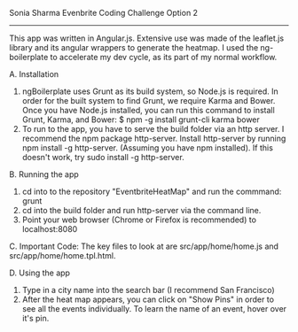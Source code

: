 Sonia Sharma Evenbrite Coding Challenge Option 2
_________________________________________________

This app was written in Angular.js. Extensive use was made of the leaflet.js library and its angular wrappers to generate the heatmap. I used the ng-boilerplate to accelerate my dev cycle, as its part of my normal workflow.   

A. Installation
  1. ngBoilerplate uses Grunt as its build system, so Node.js is required. In order for the built system to find Grunt, we require Karma and Bower. Once you have Node.js installed, you can run this command to install Grunt, Karma, and Bower: $ npm -g install grunt-cli karma bower
  2. To run to the app, you have to serve the build folder via an http server. I recommend the npm package http-server. Install http-server by running npm install -g http-server. (Assuming you have npm installed). If this doesn't work, try sudo install -g http-server.

B. Running the app
  1. cd into to the repository "EventbriteHeatMap" and run the commmand: grunt
  2. cd into the build folder and run http-server via the command line.
  3. Point your web browser (Chrome or Firefox is recommended) to localhost:8080

C. Important Code:
  The key files to look at are src/app/home/home.js and src/app/home/home.tpl.html.
	
D. Using the app
  1. Type in a city name into the search bar (I recommend San Francisco)
  2. After the heat map appears, you can click on "Show Pins" in order to see all the events individually. To learn the name of an event, hover over it's pin.
